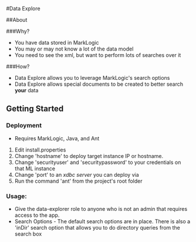 #Data Explore


##About 

###Why?

* You have data stored in MarkLogic
* You may or may not know a lot of the data model
* You need to see the xml, but want to perform lots of searches over it

###How?

* Data Explore allows you to leverage MarkLogic's search options
* Data Explore allows special documents to be created to better search **your** data


## Getting Started

### Deployment
* Requires MarkLogic, Java, and Ant

1. Edit install.properties
2. Change 'hostname' to deploy target instance IP or hostname.
3. Change 'securityuser' and 'securitypassword' to your credentials on that ML instance
4. Change 'port' to an *xdbc server* you can deploy via
5. Run the command 'ant' from the project's root folder

### Usage:
* Give the data-explorer role to anyone who is not an admin that requires access to the app.
* Search Options - The default search options are in place. There is also a 'inDir' search option that allows you to do directory queries from the search box